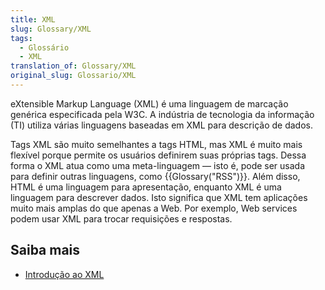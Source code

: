 ```yaml
---
title: XML
slug: Glossary/XML
tags:
  - Glossário
  - XML
translation_of: Glossary/XML
original_slug: Glossario/XML
---
```

eXtensible Markup Language (XML) é uma linguagem de marcação genérica especificada pela W3C. A indústria de tecnologia da informação (TI) utiliza várias linguagens baseadas em XML para descrição de dados.

Tags XML são muito semelhantes a tags HTML, mas XML é muito mais flexível porque permite os usuários definirem suas próprias tags. Dessa forma o XML atua como uma meta-linguagem — isto é, pode ser usada para definir outras linguagens, como {{Glossary("RSS")}}. Além disso, HTML é uma linguagem para apresentação, enquanto XML é uma linguagem para descrever dados. Isto significa que XML tem aplicações muito mais amplas do que apenas a Web. Por exemplo, Web services podem usar XML para trocar requisições e respostas.

## Saiba mais

- [Introdução ao XML](/pt-BR/docs/XML_Introduction)
